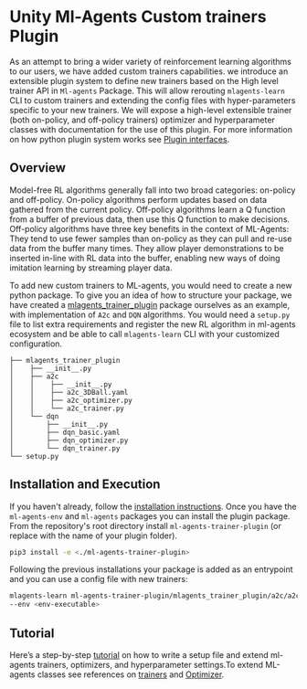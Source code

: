 # Unity Ml-Agents Custom trainers Plugin

As an attempt to bring a wider variety of reinforcement learning algorithms to our users, we have added custom trainers
capabilities. we introduce an extensible plugin system to define new trainers based on the High level trainer API
in `Ml-agents` Package. This will allow rerouting `mlagents-learn` CLI to custom trainers and extending the config files
with hyper-parameters specific to your new trainers. We will expose a high-level extensible trainer (both on-policy,
and off-policy trainers) optimizer and hyperparameter classes with documentation for the use of this plugin. For more
information on how python plugin system works see [Plugin interfaces](Training-Plugins.md).
## Overview
Model-free RL algorithms generally fall into two broad categories: on-policy and off-policy. On-policy algorithms perform updates based on data gathered from the current policy. Off-policy algorithms learn a Q function from a buffer of previous data, then use this Q function to make decisions. Off-policy algorithms have three key benefits in the context of ML-Agents: They tend to use fewer samples than on-policy as they can pull and re-use data from the buffer many times. They allow player demonstrations to be inserted in-line with RL data into the buffer, enabling new ways of doing imitation learning by streaming player data.

To add new custom trainers to ML-agents, you would need to create a new python package.
To give you an idea of how to structure your package, we have created a [mlagents_trainer_plugin](../ml-agents-trainer-plugin) package ourselves as an
example, with implementation of `A2c` and `DQN` algorithms. You would need a `setup.py` file to list extra requirements and
register the new RL algorithm in ml-agents ecosystem and be able to call `mlagents-learn` CLI with your customized
configuration.


```shell
├── mlagents_trainer_plugin
│    ├── __init__.py
│    ├── a2c
│    │    ├── __init__.py
│    │    ├── a2c_3DBall.yaml
│    │    ├── a2c_optimizer.py
│    │    └── a2c_trainer.py
│    └── dqn
│        ├── __init__.py
│        ├── dqn_basic.yaml
│        ├── dqn_optimizer.py
│        └── dqn_trainer.py
└── setup.py
```
## Installation and Execution
If you haven't already, follow the [installation instructions](Installation.md). Once you have the `ml-agents-env` and `ml-agents` packages you can install the plugin package. From the repository's root directory install `ml-agents-trainer-plugin` (or replace with the name of your plugin folder).

```sh
pip3 install -e <./ml-agents-trainer-plugin>
```

Following the previous installations your package is added as an entrypoint and you can use a config file with new
trainers:
```sh
mlagents-learn ml-agents-trainer-plugin/mlagents_trainer_plugin/a2c/a2c_3DBall.yaml --run-id <run-id-name>
--env <env-executable>
```

## Tutorial
Here’s a step-by-step [tutorial](Tutorial-Custom-Trainer-Plugin.md) on how to write a setup file and extend ml-agents trainers, optimizers, and
hyperparameter settings.To extend ML-agents classes see references on
[trainers](Python-On-Off-Policy-Trainer-Documentation.md) and [Optimizer](Python-Optimizer-Documentation.md).
